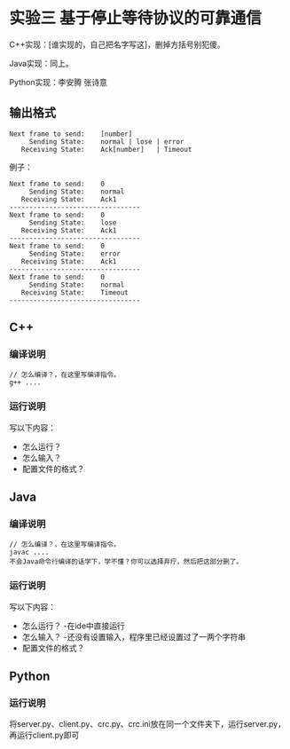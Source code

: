 # 实验三 基于停止等待协议的可靠通信

C++实现：[谁实现的，自己把名字写这]，删掉方括号别犯傻。

Java实现：同上。

Python实现：李安腾 张诗意

## 输出格式

```
Next frame to send:    [number]
     Sending State:    normal | lose | error
   Receiving State:    Ack[number]   | Timeout
```

例子：

```
Next frame to send:    0
     Sending State:    normal 
   Receiving State:    Ack1
---------------------------------
Next frame to send:    0
     Sending State:    lose 
   Receiving State:    Ack1
---------------------------------
Next frame to send:    0
     Sending State:    error 
   Receiving State:    Ack1
---------------------------------
Next frame to send:    0
     Sending State:    normal 
   Receiving State:    Timeout
---------------------------------
```

## C++

### 编译说明

```shell
// 怎么编译？，在这里写编译指令。
g++ ....
```

### 运行说明

写以下内容：

- 怎么运行？
- 怎么输入？
- 配置文件的格式？

## Java

### 编译说明

```shell
// 怎么编译？，在这里写编译指令。
javac ....
不会Java命令行编译的话学下，学不懂？你可以选择弃疗，然后把这部分删了。
```

### 运行说明

写以下内容：

- 怎么运行？
-在ide中直接运行
- 怎么输入？
-还没有设置输入，程序里已经设置过了一两个字符串
- 配置文件的格式？




## Python

### 运行说明
将server.py、client.py、crc.py、crc.ini放在同一个文件夹下，运行server.py，再运行client.py即可

